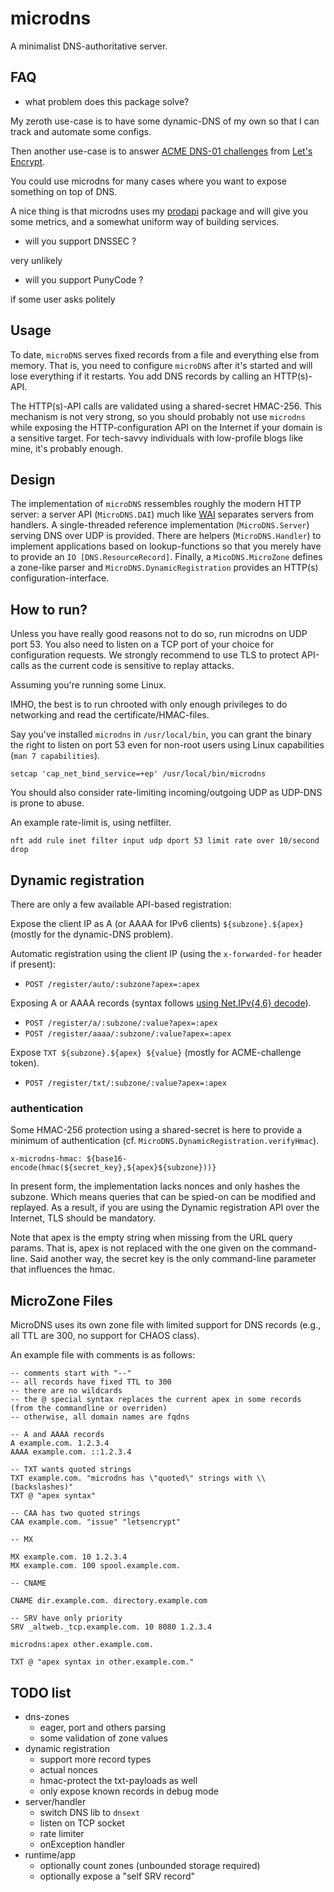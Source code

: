 # microdns

A minimalist DNS-authoritative server.

## FAQ

- what problem does this package solve?

My zeroth use-case is to have some dynamic-DNS of my own so that I can track
and automate some configs.

Then another use-case is to answer [ACME DNS-01 challenges](https://datatracker.ietf.org/doc/html/rfc8555#section-8.4) from
[Let's Encrypt](https://letsencrypt.org).

You could use microdns for many cases where you want to expose something on top
of DNS.

A nice thing is that microdns uses my
[prodapi](https://github.com/lucasdicioccio/prodapi) package and will give you
some metrics, and a somewhat uniform way of building services.

- will you support DNSSEC ?

very unlikely

- will you support PunyCode ?

if some user asks politely


## Usage

To date, `microDNS` serves fixed records from a file and everything else from
memory. That is, you need to configure `microDNS` after it's started and will
lose everything if it restarts. You add DNS records by calling an HTTP(s)-API.

The HTTP(s)-API calls are validated using a shared-secret HMAC-256.  This
mechanism is not very strong, so you should probably not use `microdns` while
exposing the HTTP-configuration API on the Internet if your domain is a
sensitive target. For tech-savvy individuals with low-profile blogs like mine,
it's probably enough.

## Design

The implementation of `microDNS` ressembles roughly the modern HTTP server: a
server API (`MicroDNS.DAI`) much like
[WAI](https://hackage.haskell.org/package/wai) separates servers from handlers.
A single-threaded reference implementation (`MicroDNS.Server`) serving DNS over
UDP is provided. There are helpers (`MicroDNS.Handler`) to implement
applications based on lookup-functions so that you merely have to provide an
`IO [DNS.ResourceRecord]`.  Finally, a `MicoDNS.MicroZone` defines a zone-like
parser and `MicroDNS.DynamicRegistration` provides an HTTP(s)
configuration-interface.

## How to run?

Unless you have really good reasons not to do so, run microdns on UDP port 53.
You also need to listen on a TCP port of your choice for configuration
requests. We strongly recommend to use TLS to protect API-calls as the current
code is sensitive to replay attacks.

Assuming you're running some Linux.

IMHO, the best is to run chrooted with only enough privileges to do networking
and read the certificate/HMAC-files.

Say you've installed `microdns` in `/usr/local/bin`, you can grant the binary
the right to listen on port 53 even for non-root users using Linux capabilities
(`man 7 capabilities`).

```console
setcap 'cap_net_bind_service=+ep' /usr/local/bin/microdns
```

You should also consider rate-limiting incoming/outgoing UDP as UDP-DNS is
prone to abuse.

An example rate-limit is, using netfilter.

```console
nft add rule inet filter input udp dport 53 limit rate over 10/second drop
```

## Dynamic registration

There are only a few available API-based registration:

Expose the client IP as A (or AAAA for IPv6 clients) `${subzone}.${apex}`
(mostly for the dynamic-DNS problem).

Automatic registration using the client IP (using the `x-forwarded-for` header if present):
- `POST /register/auto/:subzone?apex=:apex`

Exposing A or AAAA records (syntax follows [using Net.IPv{4,6} decode](https://hackage.haskell.org/package/ip-1.7.7/docs/Net-IPv4.html#v:decode)).
- `POST /register/a/:subzone/:value?apex=:apex`
- `POST /register/aaaa/:subzone/:value?apex=:apex`

Expose `TXT ${subzone}.${apex} ${value}` (mostly for ACME-challenge token).
- `POST /register/txt/:subzone/:value?apex=:apex`

### authentication

Some HMAC-256 protection using a shared-secret is here to provide a minimum of
authentication (cf. `MicroDNS.DynamicRegistration.verifyHmac`).

`x-microdns-hmac: ${base16-encode(hmac(${secret_key},${apex}${subzone}))}`

In present form, the implementation lacks nonces and only hashes the subzone.
Which means queries that can be spied-on can be modified and replayed.  As a
result, if you are using the Dynamic registration API over the Internet, TLS
should be mandatory.

Note that apex is the empty string when missing from the URL query params.
That is, apex is not replaced with the one given on the command-line.  Said
another way, the secret key is the only command-line parameter that influences
the hmac.


## MicroZone Files

MicroDNS uses its own zone file with limited support for DNS records (e.g., all TTL are 300, no support for CHAOS class).

An example file with comments is as follows:

```
-- comments start with "--"
-- all records have fixed TTL to 300
-- there are no wildcards
-- the @ special syntax replaces the current apex in some records (from the commandline or overriden)
-- otherwise, all domain names are fqdns

-- A and AAAA records
A example.com. 1.2.3.4
AAAA example.com. ::1.2.3.4

-- TXT wants quoted strings
TXT example.com. "microdns has \"quoted\" strings with \\ (backslashes)"
TXT @ "apex syntax"

-- CAA has two quoted strings
CAA example.com. "issue" "letsencrypt"

-- MX

MX example.com. 10 1.2.3.4
MX example.com. 100 spool.example.com.

-- CNAME

CNAME dir.example.com. directory.example.com

-- SRV have only priority
SRV _altweb._tcp.example.com. 10 8080 1.2.3.4

microdns:apex other.example.com.

TXT @ "apex syntax in other.example.com."

```

## TODO list

- dns-zones
  - eager, port and others parsing
  - some validation of zone values
- dynamic registration
  - support more record types
  - actual nonces
  - hmac-protect the txt-payloads as well
  - only expose known records in debug mode
- server/handler
  - switch DNS lib to `dnsext`
  - listen on TCP socket
  - rate limiter
  - onException handler
- runtime/app
  - optionally count zones (unbounded storage required)
  - optionally expose a "self SRV record"
